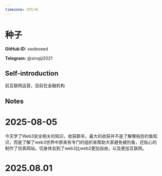 ```yaml
---
timezone: UTC+8
---
```


# 种子

**GitHub ID:** swdeseed

**Telegram:** @xinqiji2021

## Self-introduction

前互联网运营，目前在金融机构

## Notes

<!-- Content_START -->
# 2025-08-05

今天学了Web3安全相关的知识，收获颇丰。最大的收获并不是了解哪些防钓鱼知识，而是了解了web3世界中原来有专门的组织来帮助大家避免被钓鱼，还贴心的制作了仿真网站。切身体会到了web3比web2更加自由，以及更加互联网。


# 2025.08.01


<!-- Content_END -->
